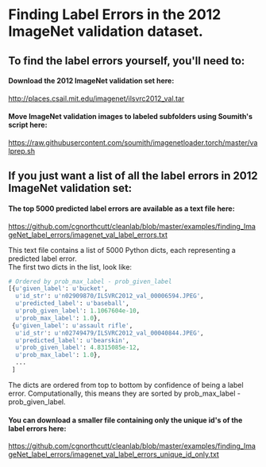 # Finding Label Errors in the 2012 ImageNet validation dataset.

## To find the label errors yourself, you'll need to:
#### Download the 2012 ImageNet validation set here:
http://places.csail.mit.edu/imagenet/ilsvrc2012_val.tar

#### Move ImageNet validation images to labeled subfolders using Soumith's script here:
https://raw.githubusercontent.com/soumith/imagenetloader.torch/master/valprep.sh

## If you just want a list of all the label errors in 2012 ImageNet validation set:

#### The top 5000 predicted label errors are available as a text file here:
https://github.com/cgnorthcutt/cleanlab/blob/master/examples/finding_ImageNet_label_errors/imagenet_val_label_errors.txt

This text file contains a list of 5000 Python dicts, each representing a predicted label error.  
The first two dicts in the list, look like:

```python
# Ordered by prob_max_label - prob_given_label
[{u'given_label': u'bucket',
  u'id_str': u'n02909870/ILSVRC2012_val_00006594.JPEG',
  u'predicted_label': u'baseball',
  u'prob_given_label': 1.1067604e-10,
  u'prob_max_label': 1.0},
 {u'given_label': u'assault rifle',
  u'id_str': u'n02749479/ILSVRC2012_val_00040844.JPEG',
  u'predicted_label': u'bearskin',
  u'prob_given_label': 4.8315085e-12,
  u'prob_max_label': 1.0},
  ...
 ]
```

The dicts are ordered from top to bottom by confidence of being a label error. Computationally, this means they are sorted by prob_max_label - prob_given_label.

#### You can download a smaller file containing only the unique id's of the label errors here:
https://github.com/cgnorthcutt/cleanlab/blob/master/examples/finding_ImageNet_label_errors/imagenet_val_label_errors_unique_id_only.txt
